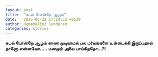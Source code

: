 ```yaml
---
layout: post
title:  "கடல் போன்றே ஆழம்"
date:   2025-06-22 17:14:52 +0530
author: Hemamalini Sundaram
categories: stories
---
```


**கடல் போன்றே ஆழம் காண முடியாமல் பல மர்மங்களை உள்ளடக்கி இருப்பதால் தானோ
என்னவோ\..... மனமும் அலை பாய்கிறதோ\...?!**
